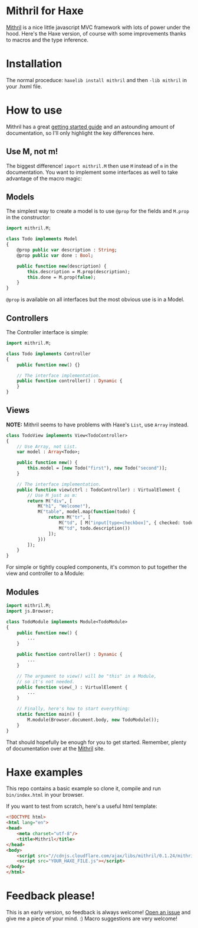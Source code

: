 # Mithril for Haxe

[Mithril](http://lhorie.github.io/mithril/index.html) is a nice little javascript MVC framework with lots of power under the hood. Here's the Haxe version, of course with some improvements thanks to macros and the type inference.

# Installation

The normal proceduce: `haxelib install mithril` and then `-lib mithril` in your .hxml file.

# How to use

Mithril has a great [getting started guide](http://lhorie.github.io/mithril/getting-started.html) and an astounding amount of documentation, so I'll only highlight the key differences here.

## Use M, not m!

The biggest difference! `import mithril.M` then use `M` instead of `m` in the documentation. You want to implement some interfaces as well to take advantage of the macro magic:

## Models

The simplest way to create a model is to use `@prop` for the fields and `M.prop` in the constructor:

```haxe
import mithril.M;

class Todo implements Model
{
	@prop public var description : String;
	@prop public var done : Bool;

	public function new(description) {
		this.description = M.prop(description);
		this.done = M.prop(false);
	}
}
```

`@prop` is available on all interfaces but the most obvious use is in a Model.

## Controllers

The Controller interface is simple:

```haxe
import mithril.M;

class Todo implements Controller
{
	public function new() {}

    // The interface implementation.
	public function controller() : Dynamic {
	}
}
```

## Views

**NOTE:** Mithril seems to have problems with Haxe's `List`, use `Array` instead.

```haxe
class TodoView implements View<TodoController>
{
    // Use Array, not List.
    var model : Array<Todo>;

    public function new() {
        this.model = [new Todo("first"), new Todo("second")];
    }

    // The interface implementation.
	public function view(ctrl : TodoController) : VirtualElement {
	    // Use M just as m:
	    return M("div", [
	        M("h1", "Welcome!"),
	        M("table", model.map(function(todo) {
	            return M("tr", [
	                M("td", [ M("input[type=checkbox]", { checked: todo.done() }) ]),
                    M("td", todo.description())
                ]);
            }))
        ]);
	}
}
```

For simple or tightly coupled components, it's common to put together the view and controller to a Module:

## Modules

```haxe
import mithril.M;
import js.Browser;

class TodoModule implements Module<TodoModule>
{
	public function new() {
	    ...
	}

	public function controller() : Dynamic {
	    ...
	}

	// The argument to view() will be "this" in a Module,
	// so it's not needed.
	public function view(_) : VirtualElement {
	    ...
	}

	// Finally, here's how to start everything:
	static function main() {
	    M.module(Browser.document.body, new TodoModule());
	}
}
```

That should hopefully be enough for you to get started. Remember, plenty of documentation over at the [Mithril](http://lhorie.github.io/mithril/index.html) site.

# Haxe examples

This repo contains a basic example so clone it, compile and run `bin/index.html` in your browser.

If you want to test from scratch, here's a useful html template:

```html
<!DOCTYPE html>
<html lang="en">
<head>
	<meta charset="utf-8"/>
	<title>Mithril</title>
</head>
<body>
	<script src="//cdnjs.cloudflare.com/ajax/libs/mithril/0.1.24/mithril.min.js"></script>
	<script src="YOUR_HAXE_FILE.js"></script>
</body>
</html>
```

# Feedback please!

This is an early version, so feedback is always welcome! [Open an issue](https://github.com/ciscoheat/mithril-hx/issues) and give me a piece of your mind. :) Macro suggestions are very welcome!
